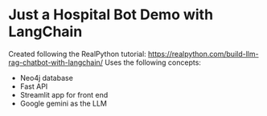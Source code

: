 # Just a Hospital Bot Demo with LangChain

Created following the RealPython tutorial: https://realpython.com/build-llm-rag-chatbot-with-langchain/
Uses the following concepts:

- Neo4j database
- Fast API
- Streamlit app for front end
- Google gemini as the LLM
